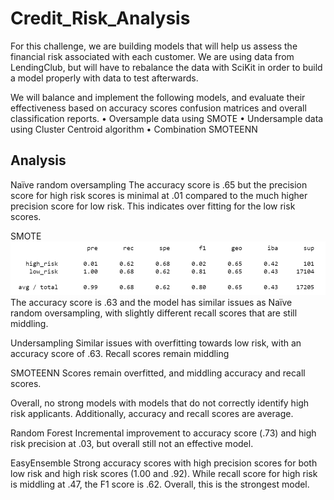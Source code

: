 # Credit_Risk_Analysis

For this challenge, we are building models that will help us assess the financial risk associated with each customer. We are using data from LendingClub, but will have to rebalance the data with SciKit in order to build a model properly with data to test afterwards.

We will balance and implement the following models, and evaluate their effectiveness based on accuracy scores confusion matrices and overall classification reports.
• Oversample data using SMOTE
• Undersample data using Cluster Centroid algorithm
• Combination SMOTEENN

## Analysis
Naïve random oversampling
The accuracy score is .65 but the precision score for high risk scores is minimal at .01 compared to the much higher precision score for low risk. This indicates over fitting for the low risk scores.

SMOTE
![smote](/Resources/SMOTE.png)
The accuracy score is .63 and the model has similar issues as Naïve random oversampling, with slightly different recall scores that are still middling.

Undersampling
Similar issues with overfitting towards low risk, with an accuracy score of .63. Recall scores remain middling

SMOTEENN
Scores remain overfitted, and middling accuracy and recall scores.

Overall, no strong models with models that do not correctly identify high risk applicants. Additionally, accuracy and recall scores are average.

Random Forest
Incremental improvement to accuracy score (.73) and high risk precision at .03, but overall still not an effective model.

EasyEnsemble
Strong accuracy scores with high precision scores for both low risk and high risk scores (1.00 and .92). While recall score for high risk is middling at .47, the F1 score is .62. Overall, this is the strongest model.
